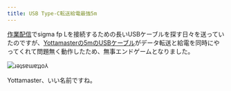 ```yaml
---
title: USB Type-C転送給電最強5m
---
```

[作業配信](https://www.youtube.com/c/r7kamura)でsigma fp Lを接続するための長いUSBケーブルを探す日々を送っていたのですが、[Yottamasterの5mのUSBケーブル](https://www.amazon.co.jp/dp/B09Y1BY75P)がデータ転送と給電を同時にやってくれて問題無く動作したため、無事エンドゲームとなりました。

![](https://lh4.googleusercontent.com/fsLcIg1ZEA3XYxP9R9cF61IOg96qizasaByvMI6JtoYlI2NvizCT9ICi5XIiqc9Ytbr_CCoIHxjCUxowC7Tfc1uXQeW0yyjK4J2Dty00uapCXBf85M0dRm0rx0d5UFpidpUgKP1upx4pAPAGmOPpQ-M "ɹǝʇsɐɯɐʇʇo⅄")

Yottamaster、いい名前ですね。

